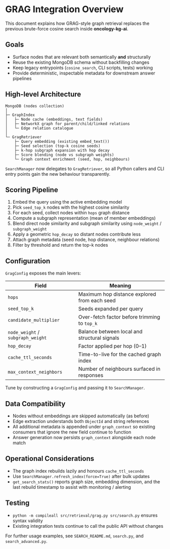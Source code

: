 # GRAG Integration Overview

This document explains how GRAG-style graph retrieval replaces the previous
brute-force cosine search inside **oncology-kg-ai**.

## Goals

- Surface nodes that are relevant both semantically **and** structurally
- Reuse the existing MongoDB schema without backfilling changes
- Keep legacy entrypoints (`cosine_search`, CLI scripts, tests) working
- Provide deterministic, inspectable metadata for downstream answer pipelines

## High-level Architecture

```
MongoDB (nodes collection)
│
├─ GraphIndex
│   ├─ Node cache (embeddings, text fields)
│   ├─ NetworkX graph for parent/child/linked relations
│   └─ Edge relation catalogue
│
└─ GragRetriever
    ├─ Query embedding (existing embed_text())
    ├─ Seed selection (top-k cosine seeds)
    ├─ k-hop subgraph expansion with hop decay
    ├─ Score blending (node vs subgraph weights)
    └─ Graph context enrichment (seed, hop, neighbours)
```

`SearchManager` now delegates to `GragRetriever`, so all Python callers and CLI
entry points gain the new behaviour transparently.

## Scoring Pipeline

1. Embed the query using the active embedding model
2. Pick `seed_top_k` nodes with the highest cosine similarity
3. For each seed, collect nodes within `hops` graph distance
4. Compute a subgraph representation (mean of member embeddings)
5. Blend direct node similarity and subgraph similarity using
   `node_weight` / `subgraph_weight`
6. Apply a geometric `hop_decay` so distant nodes contribute less
7. Attach graph metadata (seed node, hop distance, neighbour relations)
8. Filter by threshold and return the top-k nodes

## Configuration

`GragConfig` exposes the main levers:

| Field | Meaning |
|-------|---------|
| `hops` | Maximum hop distance explored from each seed |
| `seed_top_k` | Seeds expanded per query |
| `candidate_multiplier` | Over-fetch factor before trimming to `top_k` |
| `node_weight` / `subgraph_weight` | Balance between local and structural signals |
| `hop_decay` | Factor applied per hop (0–1) |
| `cache_ttl_seconds` | Time-to-live for the cached graph index |
| `max_context_neighbors` | Number of neighbours surfaced in responses |

Tune by constructing a `GragConfig` and passing it to `SearchManager`.

## Data Compatibility

- Nodes without embeddings are skipped automatically (as before)
- Edge extraction understands both `ObjectId` and string references
- All additional metadata is appended under `graph_context` so existing
  consumers that ignore the new field continue to function
- Answer generation now persists `graph_context` alongside each node match

## Operational Considerations

- The graph index rebuilds lazily and honours `cache_ttl_seconds`
- Use `SearchManager.refresh_index(force=True)` after bulk updates
- `get_search_stats()` reports graph size, embedding dimension, and the last
  rebuild timestamp to assist with monitoring / alerting

## Testing

- `python -m compileall src/retrieval/grag.py src/search.py` ensures syntax validity
- Existing integration tests continue to call the public API without changes

For further usage examples, see `SEARCH_README.md`, `search.py`, and
`search_advanced.py`.
